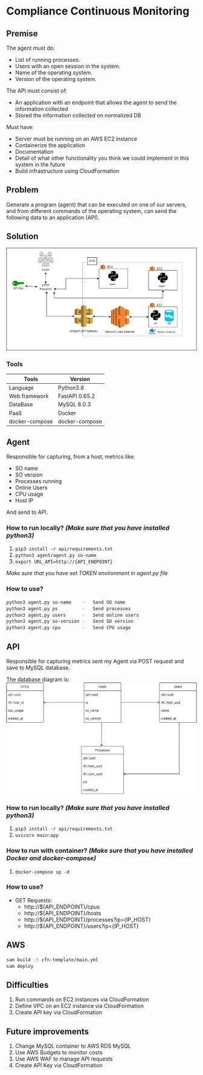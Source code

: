 # Compliance Continuous Monitoring

## Premise
The agent must do:
- List of running processes.
- Users with an open session in the system.
- Name of the operating system.
- Version of the operating system. 

The API must consist of:
- An application with an endpoint that allows the agent to send
the information collected
- Stored the information collected on normalized DB

Must have:
- Server must be running on an AWS EC2 instance
- Containerize the application
- Documentation 
- Detail of what other functionality you think we could implement in this system in the future
- Build infrastructure using CloudFormation

## Problem
Generate a program (agent) that can be executed on one of our servers, and from different commands of the operating system, can send the following data to an application (API).

## Solution

![Infra diagram](/images/infra-done.png)
### Tools

| Tools | Version |
|---   | ---  |
| Language | Python3.8 |
| Web framework | FastAPI 0.65.2 |
| DataBase | MySQL 8.0.3 |
| PaaS | Docker |
| docker-compose | docker-compose  |

## Agent

Responsible for capturing, from a host, metrics like:

- SO name
- SO version
- Processes running
- Online Users
- CPU usage
- Host IP

And send to API.
### How to run locally? *(Make sure that you have installed python3)*
1. ```pip3 install -r api/requirements.txt```
2. ```python3 agent/agent.py so-name```
3. ```export URL_API=http://{API_ENDPOINT} ```

*Make sure that you have set TOKEN environment in agent.py file*
### How to use? 

``` sh
python3 agent.py so-name    -   Send SO name
python3 agent.py ps         -   Send processes
python3 agent.py users      -   Send online users
python3 agent.py so-version -   Send SO version
python3 agent.py cpu        -   Send CPU usage
```

## API

Responsible for capturing metrics sent my Agent via POST request and save to MySQL database.

The database diagram is:
![DB diagram](/images/api-database.png)

### How to run locally? *(Make sure that you have installed python3)*
1. ```pip3 install -r api/requirements.txt```
2. ```uvicorn main:app```
### How to run with container? *(Make sure that you have installed Docker and docker-compose)*
1. ```docker-compose up -d```

### How to use?
- GET Requests:
    - http://${API_ENDPOINT}/cpus
    - http://${API_ENDPOINT}/hosts
    - http://${API_ENDPOINT}/processes?ip={IP_HOST}
    - http://${API_ENDPOINT}/users?ip={IP_HOST}

## AWS 
``` sh
sam build -t cfn-template/main.yml
sam deploy
```

## Difficulties

1. Run commands on EC2 instances via CloudFormation
2. Define VPC on an EC2 instance via CloudFormation
3. Create API key via CloudFormation

## Future improvements

1. Change MySQL container to AWS RDS MySQL
4. Use AWS Budgets to monitor costs 
5. Use AWS WAF to manage API requests
6. Create API Key via CloudFormation
